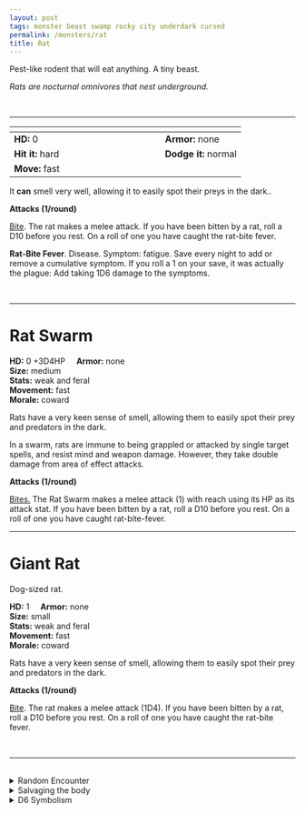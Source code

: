 ```yaml
---
layout: post
tags: monster beast swamp rocky city underdark cursed
permalink: /monsters/rat
title: Rat
---
```


Pest-like rodent that will eat anything. A tiny beast.

_Rats are nocturnal omnivores that nest underground._

<br>

---

|  <span style="display: inline-block; width:250px"></span>  |  |
| -------- | --------|
| **HD:** 0 | **Armor:** none  |
| **Hit it:** hard    | **Dodge it:** normal  |
| **Move:** fast     |   | 

It **can** smell very well, allowing it to easily spot their preys in the dark..

**Attacks (1/round)**

<ins>Bite</ins>. The rat makes a melee attack. If you have been bitten by a rat, roll a D10 before you rest. On a roll of one you have caught the rat-bite fever.

<span class="alchemy">**Rat-Bite Fever**. Disease. Symptom: fatigue. Save every night to add or remove a cumulative symptom. If you roll a 1 on your save, it was actually the plague: Add taking 1D6 damage to the symptoms. </span>

<br>

---

# Rat Swarm

**HD:** 0 +3D4HP  &nbsp; &nbsp;  **Armor:** none <br>
**Size:** medium <br>
**Stats:** weak and feral<br>
**Movement:** fast <br>
**Morale:** coward <br>

Rats have a very keen sense of smell, allowing them to easily spot their prey and predators in the dark.

In a swarm, rats are immune to being grappled or attacked by single target spells, and resist mind and weapon damage. However, they take double damage from area of effect attacks.

**Attacks (1/round)**

<ins>Bites.</ins> The Rat Swarm makes a melee attack (1) with reach using its HP as its attack stat. If you have been bitten by a rat, roll a D10 before you rest. On a roll of one you have caught rat-bite-fever.
<br>

---

# Giant Rat

Dog-sized rat.

**HD:** 1  &nbsp; &nbsp;  **Armor:** none <br>
**Size:** small <br>
**Stats:** weak and feral<br>
**Movement:** fast <br>
**Morale:** coward <br>

Rats have a very keen sense of smell, allowing them to easily spot their prey and predators in the dark.

**Attacks (1/round)**

<ins>Bite</ins>. The rat makes a melee attack (1D4). If you have been bitten by a rat, roll a D10 before you rest. On a roll of one you have caught the rat-bite fever.

<br>

---

<br>

<details markdown="1">
<summary>Random Encounter</summary>
1. **Monster:** 1D4 rat swarms or 1D6 giant rats.
1. **Lair:** A maze of tiny tunnels. <br>    &nbsp; OR <br>    **Omen:** Rat screech.
1. **Spoor:** 1D6 rats running away from debris or trash.
1. **Tracks:** Rat droppings.
1. **Trace:** Gnawed objects.
1. **Trace:** A single rat, foraging.
</details>

<details markdown="1">
<summary>Salvaging the body</summary>
There is not much one can retrieve from a rat. Even though their meat is edible, there is a 10% chance that rat meat carries rat-bite fever.
</details>

<details markdown="1">
<summary>D6 Symbolism</summary>
In local cultures the rat is a symbol of ...

1. Filth
1. Diseases
1. Cowardness
1. Industry
1. Mobs
1. Sacred
</details>
